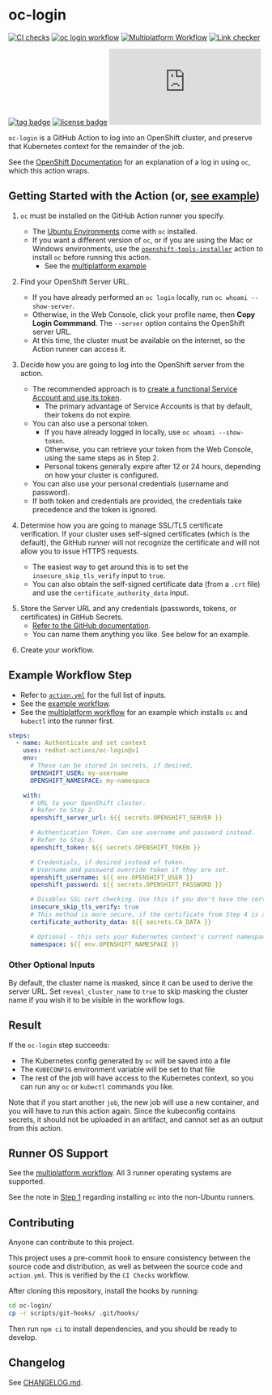 # oc-login

[![CI checks](https://github.com/redhat-actions/oc-login/workflows/CI%20checks/badge.svg)](https://github.com/redhat-actions/oc-login/actions?query=workflow%3A%22CI+checks%22)
[![oc login workflow](https://github.com/redhat-actions/oc-login/workflows/oc-login%20Example/badge.svg)](https://github.com/redhat-actions/oc-login/actions?query=workflow%3A%22oc-login+Example%22)
[![Multiplatform Workflow](https://github.com/redhat-actions/oc-login/workflows/Multiplatform%20Workflow/badge.svg)](https://github.com/redhat-actions/oc-login/actions?query=workflow%3A%22Multiplatform+Workflow%22)
[![Link checker](https://github.com/redhat-actions/oc-login/workflows/Link%20checker/badge.svg)](https://github.com/redhat-actions/oc-login/actions?query=workflow%3A%22Link+checker%22)

[![tag badge](https://img.shields.io/github/v/tag/redhat-actions/oc-login)](https://github.com/redhat-actions/oc-login/tags)
[![license badge](https://img.shields.io/github/license/redhat-actions/oc-login)](./LICENSE)
[![size badge](https://img.shields.io/github/size/redhat-actions/oc-login/dist/index.js)](./dist)

`oc-login` is a GitHub Action to log into an OpenShift cluster, and preserve that Kubernetes context for the remainder of the job.

See the [OpenShift Documentation](https://docs.openshift.com/enterprise/3.0/dev_guide/authentication.html) for an explanation of a log in using `oc`, which this action wraps.

<a id="getting-started"></a>

## Getting Started with the Action (or, [see example](#example-workflow-step))

1. `oc` must be installed on the GitHub Action runner you specify.

    - The [Ubuntu Environments](https://github.com/actions/virtual-environments#available-environments) come with `oc` installed.
    - If you want a different version of `oc`, or if you are using the Mac or Windows environments, use the [`openshift-tools-installer`](https://github.com/redhat-actions/openshift-tools-installer) action to install `oc` before running this action.
      - See the [multiplatform example](./.github/workflows/multiplatform.yml)

2. Find your OpenShift Server URL.
    - If you have already performed an `oc login` locally, run `oc whoami --show-server`.
    - Otherwise, in the Web Console, click your profile name, then **Copy Login Commmand**. The `--server` option contains the OpenShift server URL.
    - At this time, the cluster must be available on the internet, so the Action runner can access it.

3. Decide how you are going to log into the OpenShift server from the action.
    - The recommended approach is to [create a functional Service Account and use its token](https://github.com/redhat-actions/oc-login/wiki/Using-a-Service-Account-for-GitHub-Actions).
      - The primary advantage of Service Accounts is that by default, their tokens do not expire.
    - You can also use a personal token.
      - If you have already logged in locally, use `oc whoami --show-token`.
      - Otherwise, you can retrieve your token from the Web Console, using the same steps as in Step 2.
      - Personal tokens generally expire after 12 or 24 hours, depending on how your cluster is configured.
    - You can also use your personal credentials (username and password).
    - If both token and credentials are provided, the credentials take precedence and the token is ignored.

4. Determine how you are going to manage SSL/TLS certificate verification. If your cluster uses self-signed certificates (which is the default), the GitHub runner will not recognize the certificate and will not allow you to issue HTTPS requests.
    - The easiest way to get around this is to set the `insecure_skip_tls_verify` input to `true`.
    - You can also obtain the self-signed certificate data (from a `.crt` file) and use the `certificate_authority_data` input.
<!-- markdown-link-check-disable -->
5. Store the Server URL and any credentials (passwords, tokens, or certificates) in GitHub Secrets.
    - [Refer to the GitHub documentation](https://docs.github.com/en/actions/security-guides/encrypted-secrets).
    - You can name them anything you like. See below for an example.
<!-- markdown-link-check-enable -->
6. Create your workflow.

## Example Workflow Step
- Refer to [`action.yml`](./action.yml) for the full list of inputs.
- See the [example workflow](./.github/workflows/example.yml).
- See the [multiplatform workflow](./.github/workflows/multiplatform.yml) for an example which installs `oc` and `kubectl` into the runner first.

```yaml
steps:
  - name: Authenticate and set context
    uses: redhat-actions/oc-login@v1
    env:
      # These can be stored in secrets, if desired.
      OPENSHIFT_USER: my-username
      OPENSHIFT_NAMESPACE: my-namespace

    with:
      # URL to your OpenShift cluster.
      # Refer to Step 2.
      openshift_server_url: ${{ secrets.OPENSHIFT_SERVER }}

      # Authentication Token. Can use username and password instead.
      # Refer to Step 3.
      openshift_token: ${{ secrets.OPENSHIFT_TOKEN }}

      # Credentials, if desired instead of token.
      # Username and password override token if they are set.
      openshift_username: ${{ env.OPENSHIFT_USER }}
      openshift_password: ${{ secrets.OPENSHIFT_PASSWORD }}

      # Disables SSL cert checking. Use this if you don't have the certificate authority data.
      insecure_skip_tls_verify: true
      # This method is more secure, if the certificate from Step 4 is available.
      certificate_authority_data: ${{ secrets.CA_DATA }}

      # Optional - this sets your Kubernetes context's current namespace after logging in.
      namespace: ${{ env.OPENSHIFT_NAMESPACE }}
```

### Other Optional Inputs
By default, the cluster name is masked, since it can be used to derive the server URL. Set `reveal_cluster_name` to `true` to skip masking the cluster name if you wish it to be visible in the workflow logs.

## Result
If the `oc-login` step succeeds:
- The Kubernetes config generated by `oc` will be saved into a file
- The `KUBECONFIG` environment variable will be set to that file
- The rest of the job will have access to the Kubernetes context, so you can run any `oc` or `kubectl` commands you like.

Note that if you start another `job`, the new job will use a new container, and you will have to run this action again.
Since the kubeconfig contains secrets, it should not be uploaded in an artifact, and cannot set as an output from this action.

## Runner OS Support
See the [multiplatform workflow](./.github/workflows/multiplatform.yml). All 3 runner operating systems are supported.

See the note in [Step 1](#getting-started) regarding installing `oc` into the non-Ubuntu runners.

## Contributing
Anyone can contribute to this project.

This project uses a pre-commit hook to ensure consistency between the source code and distribution, as well as between the source code and `action.yml`. This is verified by the `CI Checks` workflow.

After cloning this repository, install the hooks by running:

```sh
cd oc-login/
cp -r scripts/git-hooks/ .git/hooks/
```

Then run `npm ci` to install dependencies, and you should be ready to develop.

## Changelog

See [CHANGELOG.md](./CHANGELOG.md).
